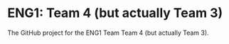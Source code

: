 # ENG1: Team 4 (but actually Team 3)
The GitHub project for the ENG1 Team Team 4 (but actually Team 3).
